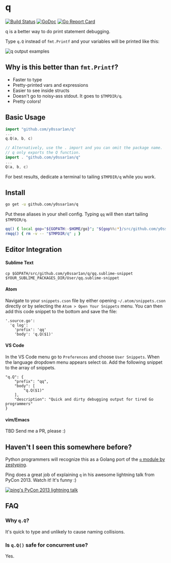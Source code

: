 # q
[![Build Status](https://travis-ci.org/y0ssar1an/q.svg?branch=develop)](https://travis-ci.org/y0ssar1an/q)
[![GoDoc](https://godoc.org/github.com/y0ssar1an/q?status.svg)](https://godoc.org/github.com/y0ssar1an/q)
[![Go Report Card](https://goreportcard.com/badge/github.com/y0ssar1an/q)](https://goreportcard.com/report/github.com/y0ssar1an/q)

q is a better way to do print statement debugging.

Type `q.Q` instead of `fmt.Printf` and your variables will be printed like this:

![q output examples](https://i.imgur.com/OFmm7pb.png)

## Why is this better than `fmt.Printf`?

* Faster to type
* Pretty-printed vars and expressions
* Easier to see inside structs
* Doesn't go to noisy-ass stdout. It goes to `$TMPDIR/q`.
* Pretty colors!

## Basic Usage

```go
import "github.com/y0ssar1an/q"
...
q.Q(a, b, c)

// Alternatively, use the . import and you can omit the package name.
// q only exports the Q function.
import . "github.com/y0ssar1an/q"
...
Q(a, b, c)
```


For best results, dedicate a terminal to tailing `$TMPDIR/q` while you work.

## Install

```sh
go get -u github.com/y0ssar1an/q
```

Put these aliases in your shell config. Typing `qq` will then start tailing
`$TMPDIR/q`.
```sh
qq() { local gop="${GOPATH:-$HOME/go}"; "${gop%%:*}/src/github.com/y0ssar1an/q/q.sh" "$@";}
rmqq() { rm -v -- "$TMPDIR/q" ; }
```

## Editor Integration

#### Sublime Text
```
cp $GOPATH/src/github.com/y0ssar1an/q/qq.sublime-snippet $YOUR_SUBLIME_PACKAGES_DIR/User/qq.sublime-snippet
```

#### Atom
Navigate to your `snippets.cson` file by either opening `~/.atom/snippets.cson`
directly or by selecting the `Atom > Open Your Snippets` menu. You can then add
this code snippet to the bottom and save the file:
```
'.source.go':
  'q log':
    'prefix': 'qq'
    'body': 'q.Q($1)'
```

#### VS Code
In the VS Code menu go to `Preferences` and choose `User Snippets`. When the
language dropdown menu appears select `GO`. Add the following snippet to the
array of snippets.
```
"q.Q": {
	"prefix": "qq",
	"body": [
		"q.Q($1)"
	],
	"description": "Quick and dirty debugging output for tired Go programmers"
}
```

#### vim/Emacs
TBD Send me a PR, please :)

## Haven't I seen this somewhere before?

Python programmers will recognize this as a Golang port of the
[`q` module by zestyping](https://github.com/zestyping/q).

Ping does a great job of explaining `q` in his awesome lightning talk from
PyCon 2013. Watch it! It's funny :)

[![ping's PyCon 2013 lightning talk](https://i.imgur.com/7KmWvtG.jpg)](https://youtu.be/OL3De8BAhME?t=25m14s)

## FAQ

### Why `q.Q`?
It's quick to type and unlikely to cause naming collisions.

### Is `q.Q()` safe for concurrent use?
Yes.
